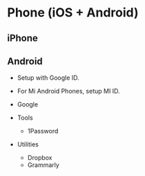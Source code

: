 # Phone (iOS + Android)

## iPhone

## Android

- Setup with Google ID.
- For Mi Android Phones, setup MI ID.

- Google
- Tools
  + 1Password
- Utilities
  + Dropbox
  + Grammarly

